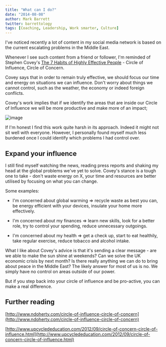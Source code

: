 ```yaml
---
title: "What can I do?"
date: "2014-08-08"
author: Mark Barrett
twitter: barrettology
tags: [Coaching, Leadership, Work smarter, Culture]
---
```


I've noticed recently a lot of content in my social media network is based on the current escalating problems in the Middle East.

Whenever I see such content from a friend or follower, I'm reminded of Stephen Covey's [The 7 Habits of Highly Effective People](http://www.amazon.co.uk/gp/product/B00GOZV3TM/ref=as_li_tl?ie=UTF8&camp=1634&creative=19450&creativeASIN=B00GOZV3TM&linkCode=as2&tag=helenpieli-21&linkId=RTIUTRBYIE6APBJA) - Circle of Influence, Circle of Concern.

Covey says that in order to remain truly effective, we should focus our time and energy on situations we can influence. Don't worry about things we cannot control, such as the weather, the economy or indeed foreign conflicts.

Covey's work implies that if we identify the areas that are inside our Circle of Influence we will be more productive and make more of an impact;

![image](http://www.chowamigo.co.uk/images/what_can_i_do.png)

If I'm honest I find this work quite harsh in its approach. Indeed it might not sit well with everyone. However, I personally found myself much less burdened once I could identify which problems I had control over.

## Expand your influence

I still find myself watching the news, reading press reports and shaking my head at the global problems we've yet to solve. Covey's stance is a tough one to take - don't waste energy on X, your time and resources are better utilised by focusing on what you can change.

Some examples:

- I'm concerned about global warming => recycle waste as best you can, be energy efficient with your devices, insulate your home more effectively.

- I'm concerned about my finances => learn new skills, look for a better role, try to control your spending, reduce unnecessary outgoings.

- I'm concerned about my health => get a check up, start to eat healthily, take regular exercise, reduce tobacco and alcohol intake.

What I like about Covey's advice is that it's sending a clear message - are we able to make the sun shine at weekends? Can we solve the UK economic crisis by next month? Is there really anything we can do to bring about peace in the Middle East? The likely answer for most of us is no. We simply have no control on areas outside of our power.

But if you step back into your circle of influence and be pro-active, you can make a real difference.

## Further reading

[http://www.ndoherty.com/circle-of-influence-circle-of-concern](http://www.ndoherty.com/circle-of-influence-circle-of-concern)

[http://www.upcyclededucation.com/2012/09/circle-of-concern-circle-of-influence.html](http://www.upcyclededucation.com/2012/09/circle-of-concern-circle-of-influence.html)
